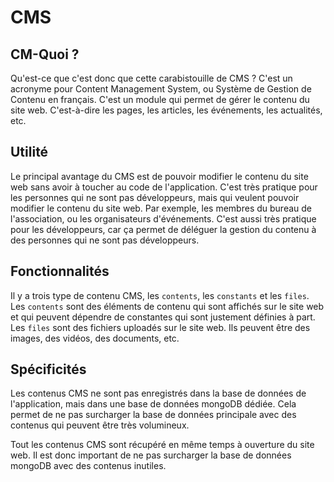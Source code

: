 # CMS

## CM-Quoi ?

Qu'est-ce que c'est donc que cette carabistouille de CMS ? C'est un acronyme
pour Content Management System, ou Système de Gestion de Contenu en français.
C'est un module qui permet de gérer le contenu du site web. C'est-à-dire les
pages, les articles, les événements, les actualités, etc.

## Utilité

Le principal avantage du CMS est de pouvoir modifier le contenu du site web sans
avoir à toucher au code de l'application. C'est très pratique pour les personnes
qui ne sont pas développeurs, mais qui veulent pouvoir modifier le contenu du
site web. Par exemple, les membres du bureau de l'association, ou les
organisateurs d'événements. C'est aussi très pratique pour les développeurs, car
ça permet de déléguer la gestion du contenu à des personnes qui ne sont pas
développeurs.

## Fonctionnalités

Il y a trois type de contenu CMS, les `contents`, les `constants` et les
`files`. Les `contents` sont des éléments de contenu qui sont affichés sur le
site web et qui peuvent dépendre de constantes qui sont justement définies à
part. Les `files` sont des fichiers uploadés sur le site web. Ils peuvent être
des images, des vidéos, des documents, etc.

## Spécificités

Les contenus CMS ne sont pas enregistrés dans la base de données de
l'application, mais dans une base de données mongoDB dédiée. Cela permet de ne
pas surcharger la base de données principale avec des contenus qui peuvent être
très volumineux.

Tout les contenus CMS sont récupéré en même temps à ouverture du site web. Il
est donc important de ne pas surcharger la base de données mongoDB avec des
contenus inutiles.